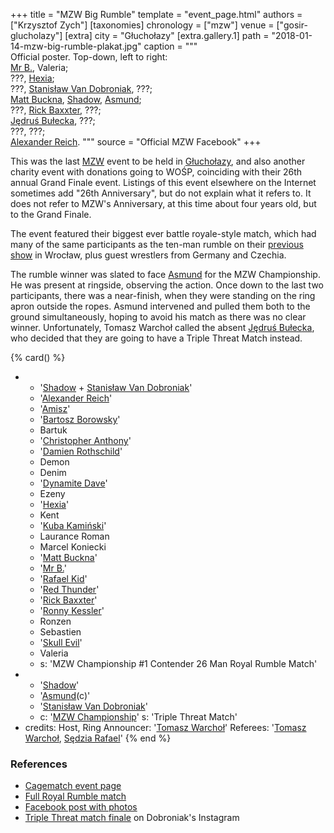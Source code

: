 +++
title = "MZW Big Rumble"
template = "event_page.html"
authors = ["Krzysztof Zych"]
[taxonomies]
chronology = ["mzw"]
venue = ["gosir-glucholazy"]
[extra]
city = "Głuchołazy"
[extra.gallery.1]
path = "2018-01-14-mzw-big-rumble-plakat.jpg"
caption = """\
  Official poster. Top-down, left to right:<br>
  [Mr B.](@/w/mr-b.md), Valeria;<br>
  ???, [Hexia](@/w/hexia.md);<br>
  ???, [Stanisław Van Dobroniak](@/w/stanislaw-van-dobroniak.md), ???;<br>
  [Matt Buckna](@/w/matt-buckna.md), [Shadow](@/w/shadow.md), [Asmund](@/w/asmund.md);<br>
  ???, [Rick Baxxter](@/w/rick-baxxter.md), ???;<br>
  [Jędruś Bułecka](@/w/jedrus-bulecka.md), ???;<br>
  ???, ???;<br>
  [Alexander Reich](@/w/alex-ace.md).
"""
source = "Official MZW Facebook"
+++

This was the last [MZW](@/o/mzw.md) event to be held in [Głuchołazy](@/v/gosir-glucholazy.md), and also another charity event with donations going to WOŚP, coinciding with their 26th annual Grand Finale event. Listings of this event elsewhere on the Internet sometimes add "26th Anniversary", but do not explain what it refers to. It does not refer to MZW's Anniversary, at this time about four years old, but to the Grand Finale.

The event featured their biggest ever battle royale-style match, which had many of the same participants as the ten-man rumble on their [previous show](@/e/mzw/2017-12-02-mzw-freak-show.md) in Wrocław, plus guest wrestlers from Germany and Czechia.

The rumble winner was slated to face [Asmund](@/w/asmund.md) for the MZW Championship. He was present at ringside, observing the action. Once down to the last two participants, there was a near-finish, when they were standing on the ring apron outside the ropes. Asmund intervened and pulled them both to the ground simultaneously, hoping to avoid his match as there was no clear winner. Unfortunately, Tomasz Warchoł called the absent [Jędruś Bułecka](@/w/jedrus-bulecka.md), who decided that they are going to have a Triple Threat Match instead.

{% card() %}
- - '[Shadow](@/w/shadow.md) + [Stanisław Van Dobroniak](@/w/stanislaw-van-dobroniak.md)'
  - '[Alexander Reich](@/w/alex-ace.md)'
  - '[Amisz](@/w/axel-fox.md)'
  - '[Bartosz Borowsky](@/w/boro.md)'
  - Bartuk
  - '[Christopher Anthony](@/w/christopher-anthony.md)'
  - '[Damien Rothschild](@/w/damien-rothschild.md)'
  - Demon
  - Denim
  - '[Dynamite Dave](@/w/dynamite-dave.md)'
  - Ezeny
  - '[Hexia](@/w/hexia.md)'
  - Kent
  - '[Kuba Kamiński](@/w/jacob-crane.md)'
  - Laurance Roman
  - Marcel Koniecki
  - '[Matt Buckna](@/w/matt-buckna.md)'
  - '[Mr B.](@/w/mr-b.md)'
  - '[Rafael Kid](@/w/rafael-kid.md)'
  - '[Red Thunder](@/w/red-thunder.md)'
  - '[Rick Baxxter](@/w/rick-baxxter.md)'
  - '[Ronny Kessler](@/w/ronny-kessler.md)'
  - Ronzen
  - Sebastien
  - '[Skull Evil](@/w/skull-evil.md)'
  - Valeria
  - s: 'MZW Championship #1 Contender 26 Man Royal Rumble Match'
- - '[Shadow](@/w/shadow.md)'
  - '[Asmund](@/w/asmund.md)(c)'
  - '[Stanisław Van Dobroniak](@/w/stanislaw-van-dobroniak.md)'
  - c: '[MZW Championship](@/c/mzw-championship.md)'
    s: 'Triple Threat Match'
- credits:
    Host, Ring Announcer: '[Tomasz Warchoł](@/w/tomasz-warchol.md)'
    Referees: '[Tomasz Warchoł](@/w/tomasz-warchol.md), [Sędzia Rafael](@/w/rafael-kid.md)'
{% end %}

### References

* [Cagematch event page](https://www.cagematch.net/?id=1&nr=192262)
* [Full Royal Rumble match](https://www.youtube.com/watch?v=KLp-Ub3MGDo)
* [Facebook post with photos](https://www.facebook.com/ManiacZoneWrestling/posts/1204544136356477/)
* [Triple Threat match finale](https://www.instagram.com/stanimania/p/Bd-AHC1B1Ia/) on Dobroniak's Instagram
